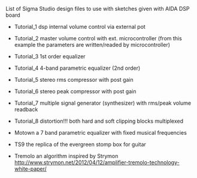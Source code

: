 List of Sigma Studio design files
to use with sketches given with AIDA DSP board

- Tutorial_1	dsp internal volume control via external pot
- Tutorial_2	master volume control with ext. microcontroller (from this example the parameters are written/readed by microcontroller)
- Tutorial_3	1st order equalizer 
- Tutorial_4	4-band parametric equalizer (2nd order)
- Tutorial_5	stereo rms compressor with post gain
- Tutorial_6	stereo peak compressor with post gain
- Tutorial_7	multiple signal generator (synthesizer) with rms/peak volume readback
- Tutorial_8	distortion!!! both hard and soft clipping blocks multiplexed

- Motown 		a 7 band parametric equalizer with fixed musical frequencies
- TS9 			the replica of the evergreen stomp box for guitar  
- Tremolo 		an algorithm inspired by Strymon http://www.strymon.net/2012/04/12/amplifier-tremolo-technology-white-paper/